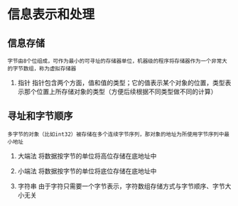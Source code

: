 # 信息表示和处理

## 信息存储
    字节由8个位组成，可作为最小的可寻址的存储器单位，机器级的程序将存储器作为一个非常大的字节数组，称为虚拟存储器

1. 指针
    指针包含两个方面，值和值的类型；它的值表示某个对象的位置，类型表示那个位置上所存储对象的类型（方便后续根据不同类型做不同的计算）

## 寻址和字节顺序
    多字节的对象（比如int32）被存储在多个连续字节序列，那对象的地址为所使用字节序列中最小地址

1. 大端法
    将数据按字节的单位将高位存储在底地址中

1. 小端法
    将数据按字节的单位将底位存储在底地址中

1. 字符串
    由于字符只需要一个字节表示，字符数组存储方式与字节顺序、字节大小无关

